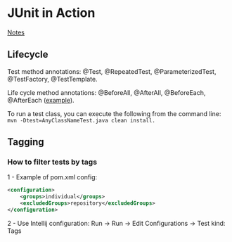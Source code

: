 JUnit in Action
===============

[Notes](notes.md)

Lifecycle
---------

Test method annotations: @Test, @RepeatedTest, @ParameterizedTest, @TestFactory, @TestTemplate.

Life cycle method annotations: @BeforeAll, @AfterAll, @BeforeEach, @AfterEach 
([example](src/test/java/learn/junitia/ch02core/lifecycle/SystemUnderTestTest.java)).

To run a test class, you can execute the following from the command line:
`mvn -Dtest=AnyClassNameTest.java clean install.`

Tagging
-------

### How to filter tests by tags
1 - Example of pom.xml config:
```XML
<configuration>
    <groups>individual</groups>
    <excludedGroups>repository</excludedGroups>
</configuration>
```
2 - Use Intellij configuration: Run -> Run -> Edit Configurations -> Test kind: Tags
